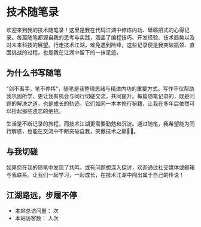 # 技术随笔录  

欢迎来到我的技术随笔录！这里是我在代码江湖中修炼内功、砥砺招式的心得记录。每篇随笔都源自我的思考与实践，涵盖了编程技巧、开发经验、技术趋势以及对未来科技的展望。行走技术江湖，难免遇到险峰，这些记录便是我突破瓶颈、直面挑战的过程，也是我在江湖中留下的一抹足迹。  

## 为什么书写随笔  

"剑不离手，笔不停挥"，随笔是我整理思绪与精进内功的重要方式。写作不仅帮助我巩固所学，更让我有机会与同行切磋交流，共同提升。每篇随笔记录的，既是问题的解决之道，也是成长的轨迹。它们如同一本本修行秘籍，让我在多年后依然可以拾起那些遗忘的绝招。  

生活是不断记录的旅程，而技术江湖更需要勤勉和沉淀。通过随笔，我希望能为同行解惑，也能在交流中不断突破自我，笑傲技术之巅💪🏻。  

## 与我切磋  

如果您在我的随笔中发现了共鸣，或有问题想深入探讨，欢迎通过社交媒体或邮箱与我联系。让我们一起学习，一起成长，在技术江湖中闯出属于自己的传说！  

## 江湖路远，步履不停  

- 本站总访问量：<span id="busuanzi_value_site_pv" /> 次  
- 本站访客数：<span id="busuanzi_value_site_uv" /> 人次  
